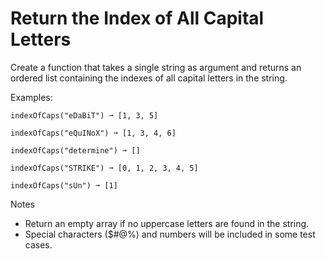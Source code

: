 # Return the Index of All Capital Letters

Create a function that takes a single string as argument and returns an ordered list containing the indexes of all capital letters in the string.

Examples:
```
indexOfCaps("eDaBiT") ➞ [1, 3, 5]

indexOfCaps("eQuINoX") ➞ [1, 3, 4, 6]

indexOfCaps("determine") ➞ []

indexOfCaps("STRIKE") ➞ [0, 1, 2, 3, 4, 5]

indexOfCaps("sUn") ➞ [1]
```

Notes

* Return an empty array if no uppercase letters are found in the string.
* Special characters ($#@%) and numbers will be included in some test cases.
